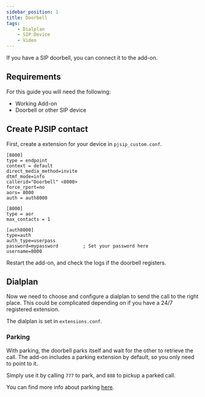 ```yaml
---
sidebar_position: 1
title: Doorbell
tags:
    - Dialplan
    - SIP Device
    - Video
---
```


If you have a SIP doorbell, you can connect it to the add-on.

## Requirements

For this guide you will need the following:

- Working Add-on
- Doorbell or other SIP device

## Create PJSIP contact

First, create a extension for your device in `pjsip_custom.conf`.

```editorconfig title="pjsip_custom.conf"
[8000]
type = endpoint
context = default
direct_media_method=invite
dtmf_mode=info
callerid="Doorbell" <8000>
force_rport=no
aors= 8000
auth = auth8000

[8000]
type = aor
max_contacts = 1

[auth8000]
type=auth
auth_type=userpass
password=mypassword         ; Set your password here
username=8000
```

Restart the add-on, and check the logs if the doorbell registers.

## Dialplan

Now we need to choose and configure a dialplan to send the call to the right place. This could be complicated depending on if you have a 24/7 registered extension.

The dialplan is set in `extensions.conf`.

### Parking

With parking, the doorbell parks itself and wait for the other to retrieve the call.
The add-on includes a parking extension by default, so you only need to point to it.

Simply use it by calling `777` to park, and `888` to pickup a parked call.

You can find more info about parking <a href="../parking/">here</a>.